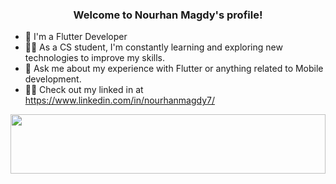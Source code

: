 <h3 align="center">
  Welcome to Nourhan Magdy's profile!
</h3>

- 🏢 I'm a Flutter Developer
- 👨‍💻 As a CS student, I'm constantly learning and exploring new technologies to improve my skills.
- 💬 Ask me about my experience with Flutter or anything related to Mobile development.
- 👨‍💻 Check out my linked in at https://www.linkedin.com/in/nourhanmagdy7/


<img src="https://github.com/Govindv7555/Govindv7555/blob/main/49e76e0596857673c5c80c85b84394c1.gif" width=100% height=95px>
